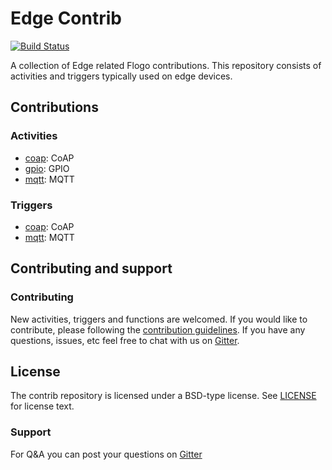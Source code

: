 # Edge Contrib

[![Build Status](https://travis-ci.org/project-flogo/edge-contrib.svg?branch=master)](https://travis-ci.org/project-flogo/datastore-contrib.svg?branch=master)

A collection of Edge related Flogo contributions.  This repository consists of activities and triggers typically used on edge devices.

## Contributions

### Activities
* [coap](activity/coap): CoAP 
* [gpio](activity/gpio): GPIO
* [mqtt](activity/mqtt): MQTT

### Triggers
* [coap](trigger/coap): CoAP 
* [mqtt](trigger/mqtt): MQTT

## Contributing and support

### Contributing

New activities, triggers and functions are welcomed. If you would like to contribute, please following the [contribution guidelines](https://github.com/TIBCOSoftware/flogo/blob/master/CONTRIBUTING.md). If you have any questions, issues, etc feel free to chat with us on [Gitter](https://gitter.im/project-flogo/Lobby?utm_source=share-link&utm_medium=link&utm_campaign=share-link).

## License
The contrib repository is licensed under a BSD-type license. See [LICENSE](LICENSE) for license text.

### Support
For Q&A you can post your questions on [Gitter](https://gitter.im/project-flogo/Lobby?utm_source=share-link&utm_medium=link&utm_campaign=share-link)
